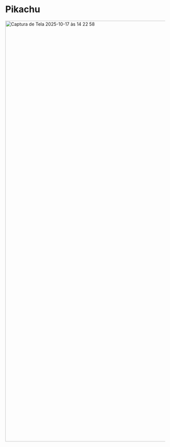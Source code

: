 # Pikachu
<img width="2560" height="1324" alt="Captura de Tela 2025-10-17 às 14 22 58" src="https://github.com/user-attachments/assets/9a7530ea-071f-44f1-a558-19179c350e89" />
